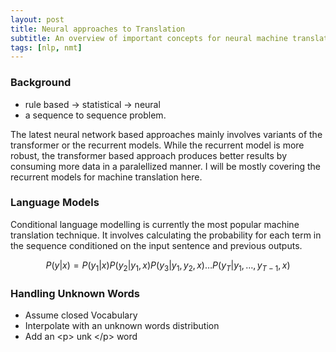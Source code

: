 ```yaml
---
layout: post
title: Neural approaches to Translation 
subtitle: An overview of important concepts for neural machine translation
tags: [nlp, nmt]
---
```


### Background
* rule based -> statistical -> neural
* a sequence to sequence problem.


The latest neural network based approaches mainly involves variants of the transformer or the recurrent models. While the recurrent model is more robust, the transformer based approach produces better results by consuming more data in a paralellized manner. I will be mostly covering the recurrent models for machine translation here.   

### Language Models
Conditional language modelling is currently the most popular machine translation technique. It involves calculating the probability for each term in the sequence conditioned on the input sentence and previous outputs.

$$
P(y | x)=P\left(y_{1} | x\right) P\left(y_{2} | y_{1}, x\right) P\left(y_{3} | y_{1}, y_{2}, x\right) \ldots P\left(y_{T} | y_{1}, \ldots, y_{T-1}, x\right)
$$

### Handling Unknown Words
* Assume closed Vocabulary
* Interpolate with an unknown words distribution
* Add an &lt;p&gt; unk &lt;/p&gt; word
